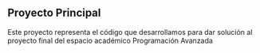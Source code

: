 ## Proyecto Principal

Este proyecto representa el código que desarrollamos para dar solución al proyecto final del espacio académico
Programación Avanzada